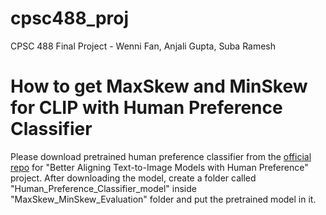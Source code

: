 # cpsc488_proj
CPSC 488 Final Project - Wenni Fan, Anjali Gupta, Suba Ramesh

# How to get MaxSkew and MinSkew for CLIP with Human Preference Classifier
Please download pretrained human preference classifier from the [official repo](https://github.com/tgxs002/align_sd) for "Better Aligning Text-to-Image Models with Human Preference" project. After downloading the model, create a folder called "Human_Preference_Classifier_model" inside "MaxSkew_MinSkew_Evaluation" folder and put the pretrained model in it.
